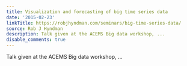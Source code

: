 ```yaml
---
title: Visualization and forecasting of big time series data
date: '2015-02-23'
linkTitle: https://robjhyndman.com/seminars/big-time-series-data/
source: Rob J Hyndman
description: Talk given at the ACEMS Big data workshop, ...
disable_comments: true
---
```

Talk given at the ACEMS Big data workshop, ...